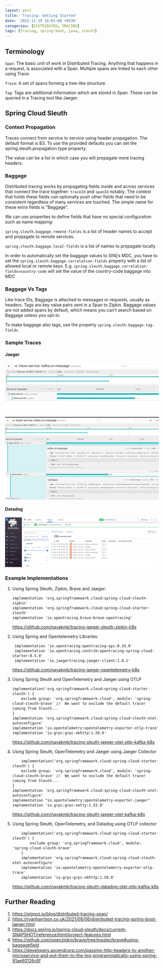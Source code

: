 ```yaml
---
layout: post
title: 'Tracing: Getting Started'
date: '2022-11-19 16:01:08 +0530'
categories: [DISTRIBUTED, TRACING]
tags: [tracing, spring-boot, java, sleuth]
---
```

## Terminology

`Span`: The basic unit of work in Distributed Tracing. Anything that happens in a request, is associated with a Span. Multiple spans are linked to each other using Trace.

`Trace`: A set of spans forming a tree-like structure.

`Tag`: Tags are additional information which are stored in Span. These can be queried in a Tracing tool like Jaeger.

## Spring Cloud Sleuth 

### Context Propagation

Traces connect from service to service using header propagation. The default format is B3. To use the provided defaults you can set the spring.sleuth.propagation.type property. 

The value can be a list in which case you will propagate more tracing headers.

### Baggage

Distributed tracing works by propagating fields inside and across services that connect the trace together: `traceId` and `spanId` notably. The context that holds these fields can optionally push other fields that need to be consistent regardless of many services are touched. The simple name for these extra fields is "Baggage".

We can use properties to define fields that have no special configuration such as name mapping:

`spring.sleuth.baggage.remote-fields` is a list of header names to accept and propagate to remote services.

`spring.sleuth.baggage.local-fields` is a list of names to propagate locally

In order to automatically set the baggage values to Slf4j’s MDC, you have to set the `spring.sleuth.baggage.correlation-fields` property with a list of allowed local or remote keys. E.g. `spring.sleuth.baggage.correlation-fields=country-code` will set the value of the country-code baggage into MDC

### Baggage Vs Tags

Like trace IDs, Baggage is attached to messages or requests, usually as headers. Tags are key value pairs sent in a Span to Zipkin. Baggage values are not added spans by default, which means you can’t search based on Baggage unless you opt-in.

To make baggage also tags, use the property `spring.sleuth.baggage.tag-fields`

### Sample Traces

#### Jaeger

![Traces](../assets/img/jaeger-tracing.png)

![Custom Spans and Tags](../assets/img/jaeger-tracing-custom-spans-events.png)

#### Datadog


![Custom Spans and Tags](../assets/img/datadog-tracing.png)

### Example Implementations

1. Using Spring Sleuth, Zipkin, Brave and Jaeger: 
    ```
    implementation 'org.springframework.cloud:spring-cloud-sleuth-zipkin'
    implementation 'org.springframework.cloud:spring-cloud-starter-sleuth'
    implementation 'io.opentracing.brave:brave-opentracing'
    ```
    https://github.com/nayakmk/tracing-jaeger-sleuth-zipkin-k8s

2. Using Spring and Opentelemetry Libraries: 
    ```
     implementation 'io.opentracing:opentracing-api:0.33.0'
     implementation 'io.opentracing.contrib:opentracing-spring-cloud-starter:0.5.9'
     implementation 'io.jaegertracing:jaeger-client:1.8.1'
    ```
    https://github.com/nayakmk/tracing-jaeger-opentelemetry-k8s

3. Using Spring Sleuth and OpenTelemetry and Jaeger using OTLP 
    ```
    implementation('org.springframework.cloud:spring-cloud-starter-sleuth') {
    	exclude group: 'org.springframework.cloud', module: 'spring-cloud-sleuth-brave' //  We want to exclude the default tracer coming from Sleuth...
    }
    implementation 'org.springframework.cloud:spring-cloud-sleuth-otel-autoconfigure'
    implementation 'io.opentelemetry:opentelemetry-exporter-otlp-trace'
    implementation 'io.grpc:grpc-okhttp:1.50.0'
    ```
    https://github.com/nayakmk/tracing-sleuth-jaeger-otel-otlp-kafka-k8s

4. Using Spring Sleuth, OpenTelemetry and Jaeger using Jaeger Collector
    ```
    	implementation('org.springframework.cloud:spring-cloud-starter-sleuth') {
    	exclude group: 'org.springframework.cloud', module: 'spring-cloud-sleuth-brave' //  We want to exclude the default tracer coming from Sleuth...
    }
    implementation 'org.springframework.cloud:spring-cloud-sleuth-otel-autoconfigure'
    implementation "io.opentelemetry:opentelemetry-exporter-jaeger"
    implementation 'io.grpc:grpc-netty:1.53.0'
    ```
    https://github.com/nayakmk/tracing-sleuth-jaeger-otel-kafka-k8s

5. Using Spring Sleuth, OpenTelemetry, and Datadog using OTLP collector

    ```
    	implementation('org.springframework.cloud:spring-cloud-starter-sleuth') {
    		exclude group: 'org.springframework.cloud', module: 'spring-cloud-sleuth-brave'
    	}
    	implementation 'org.springframework.cloud:spring-cloud-sleuth-otel-autoconfigure'
    	implementation 'io.opentelemetry:opentelemetry-exporter-otlp-trace'
    	implementation 'io.grpc:grpc-okhttp:1.50.0'
    ```

    https://github.com/nayakmk/tracing-sleuth-datadog-otel-otlp-kafka-k8s

## Further Reading

1. https://signoz.io/blog/distributed-tracing-span/
2. https://ryanharrison.co.uk/2021/08/06/distributed-tracing-spring-boot-jaeger.html
3. https://docs.spring.io/spring-cloud-sleuth/docs/current-SNAPSHOT/reference/html/project-features.html
4. https://github.com/openzipkin/brave/tree/master/brave#using-baggagefield
5. https://developers.ascendcorp.com/passing-http-headers-to-another-microservice-and-put-them-to-the-log-programmatically-using-spring-91ae60126c6f